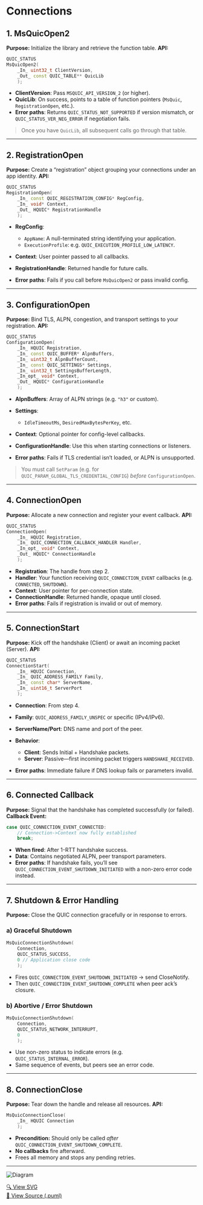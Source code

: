 ﻿# Connections

## 1. MsQuicOpen2

**Purpose:** Initialize the library and retrieve the function table.
**API:**

```cpp
QUIC_STATUS
MsQuicOpen2(
    _In_ uint32_t ClientVersion,
    _Out_ const QUIC_TABLE** QuicLib
    );
```

* **ClientVersion**: Pass `MSQUIC_API_VERSION_2` (or higher).
* **QuicLib**: On success, points to a table of function pointers (`MsQuic`, `RegistrationOpen`, etc.).
* **Error paths**: Returns `QUIC_STATUS_NOT_SUPPORTED` if version mismatch, or `QUIC_STATUS_VER_NEG_ERROR` if negotiation fails.

> Once you have `QuicLib`, all subsequent calls go through that table.

---

## 2. RegistrationOpen

**Purpose:** Create a “registration” object grouping your connections under an app identity.
**API:**

```cpp
QUIC_STATUS
RegistrationOpen(
    _In_ const QUIC_REGISTRATION_CONFIG* RegConfig,
    _In_ void* Context,
    _Out_ HQUIC* RegistrationHandle
    );
```

* **RegConfig**:

  * `AppName`: A null-terminated string identifying your application.
  * `ExecutionProfile`: e.g. `QUIC_EXECUTION_PROFILE_LOW_LATENCY`.
* **Context**: User pointer passed to all callbacks.
* **RegistrationHandle**: Returned handle for future calls.
* **Error paths**: Fails if you call before `MsQuicOpen2` or pass invalid config.

---

## 3. ConfigurationOpen

**Purpose:** Bind TLS, ALPN, congestion, and transport settings to your registration.
**API:**

```cpp
QUIC_STATUS
ConfigurationOpen(
    _In_ HQUIC Registration,
    _In_ const QUIC_BUFFER* AlpnBuffers,
    _In_ uint32_t AlpnBufferCount,
    _In_ const QUIC_SETTINGS* Settings,
    _In_ uint32_t SettingsBufferLength,
    _In_opt_ void* Context,
    _Out_ HQUIC* ConfigurationHandle
    );
```

* **AlpnBuffers**: Array of ALPN strings (e.g. `"h3"` or custom).
* **Settings**:

  * `IdleTimeoutMs`, `DesiredMaxBytesPerKey`, etc.
* **Context**: Optional pointer for config-level callbacks.
* **ConfigurationHandle**: Use this when starting connections or listeners.
* **Error paths**: Fails if TLS credential isn’t loaded, or ALPN is unsupported.

> You must call `SetParam` (e.g. for `QUIC_PARAM_GLOBAL_TLS_CREDENTIAL_CONFIG`) *before* `ConfigurationOpen`.

---

## 4. ConnectionOpen

**Purpose:** Allocate a new connection and register your event callback.
**API:**

```cpp
QUIC_STATUS
ConnectionOpen(
    _In_ HQUIC Registration,
    _In_ QUIC_CONNECTION_CALLBACK_HANDLER Handler,
    _In_opt_ void* Context,
    _Out_ HQUIC* ConnectionHandle
    );
```

* **Registration**: The handle from step 2.
* **Handler**: Your function receiving `QUIC_CONNECTION_EVENT` callbacks (e.g. `CONNECTED`, `SHUTDOWN`).
* **Context**: User pointer for per-connection state.
* **ConnectionHandle**: Returned handle, opaque until closed.
* **Error paths**: Fails if registration is invalid or out of memory.

---

## 5. ConnectionStart

**Purpose:** Kick off the handshake (Client) or await an incoming packet (Server).
**API:**

```cpp
QUIC_STATUS
ConnectionStart(
    _In_ HQUIC Connection,
    _In_ QUIC_ADDRESS_FAMILY Family,
    _In_ const char* ServerName,
    _In_ uint16_t ServerPort
    );
```

* **Connection**: From step 4.
* **Family**: `QUIC_ADDRESS_FAMILY_UNSPEC` or specific (IPv4/IPv6).
* **ServerName/Port**: DNS name and port of the peer.
* **Behavior**:

  * **Client**: Sends Initial + Handshake packets.
  * **Server**: Passive—first incoming packet triggers `HANDSHAKE_RECEIVED`.
* **Error paths**: Immediate failure if DNS lookup fails or parameters invalid.

---

## 6. Connected Callback

**Purpose:** Signal that the handshake has completed successfully (or failed).
**Callback Event:**

```cpp
case QUIC_CONNECTION_EVENT_CONNECTED:
    // Connection->Context now fully established
    break;
```

* **When fired**: After 1-RTT handshake success.
* **Data**: Contains negotiated ALPN, peer transport parameters.
* **Error paths**: If handshake fails, you’ll see `QUIC_CONNECTION_EVENT_SHUTDOWN_INITIATED` with a non-zero error code instead.

---

## 7. Shutdown & Error Handling

**Purpose:** Close the QUIC connection gracefully or in response to errors.

### a) Graceful Shutdown

```cpp
MsQuicConnectionShutdown(
    Connection,
    QUIC_STATUS_SUCCESS,
    0 // Application close code
    );
```

* Fires `QUIC_CONNECTION_EVENT_SHUTDOWN_INITIATED` → send CloseNotify.
* Then `QUIC_CONNECTION_EVENT_SHUTDOWN_COMPLETE` when peer ack’s closure.

### b) Abortive / Error Shutdown

```cpp
MsQuicConnectionShutdown(
    Connection,
    QUIC_STATUS_NETWORK_INTERRUPT,
    0
    );
```

* Use non-zero status to indicate errors (e.g. `QUIC_STATUS_INTERNAL_ERROR`).
* Same sequence of events, but peers see an error code.

---

## 8. ConnectionClose

**Purpose:** Tear down the handle and release all resources.
**API:**

```cpp
MsQuicConnectionClose(
    _In_ HQUIC Connection
    );
```

* **Precondition:** Should only be called *after* `QUIC_CONNECTION_EVENT_SHUTDOWN_COMPLETE`.
* **No callbacks** fire afterward.
* Frees all memory and stops any pending retries.

---

![Diagram](images/connections-sequence.png)

[🔍 View SVG](svg/connections-sequence.svg)  
[🧾 View Source (.puml)](diagrams/connections-sequence.puml)



